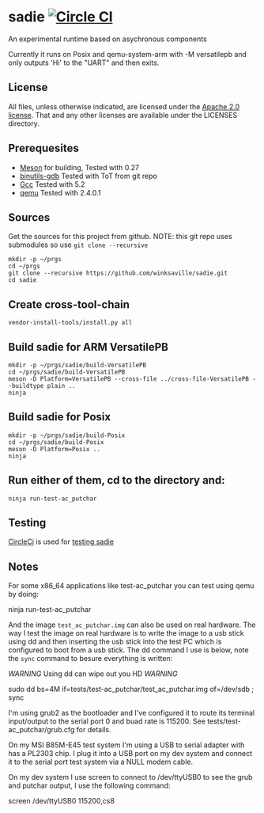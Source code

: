 # sadie [![Circle CI](https://circleci.com/gh/winksaville/sadie.svg?style=svg)](https://circleci.com/gh/winksaville/sadie)

An experimental runtime based on asychronous components

Currently it runs on Posix and qemu-system-arm with -M versatilepb
and only outputs 'Hi' to the "UART" and then exits.

License
---
All files, unless otherwise indicated, are licensed under the
[Apache 2.0 license](http://www.apache.org/licenses/).
That and any other licenses are available under the LICENSES directory.

Prerequesites
---
* [Meson](https://mesonbuild.com) for building, Tested with 0.27
* [binutils-gdb](https://www.gnu.org/software/binutils/) Tested with ToT from git repo
* [Gcc](https://gcc.gnu.org/) Tested with 5.2
* [qemu](http://wiki.qemu.org/Main_Page) Tested with 2.4.0.1

Sources
---
Get the sources for this project from github.
NOTE: this git repo uses submodules so use `git clone --recursive`
```
mkdir -p ~/prgs
cd ~/prgs
git clone --recursive https://github.com/winksaville/sadie.git
cd sadie
```
Create cross-tool-chain
---
```
vendor-install-tools/install.py all
```
Build sadie for ARM VersatilePB
---
```
mkdir -p ~/prgs/sadie/build-VersatilePB
cd ~/prgs/sadie/build-VersatilePB
meson -D Platform=VersatilePB --cross-file ../cross-file-VersatilePB --buildtype plain ..
ninja
```
Build sadie for Posix
---
```
mkdir -p ~/prgs/sadie/build-Posix
cd ~/prgs/sadie/build-Posix
meson -D Platform=Posix ..
ninja
```
Run either of them, cd to the directory and:
---
```
ninja run-test-ac_putchar
```
Testing
---
[CircleCi](https://circleci.com/home) is used for [testing sadie](https://circleci.com/gh/winksaville/sadie)

Notes
---
For some x86_64 applications like test-ac_putchar you can test
using qemu by doing:

   ninja run-test-ac_putchar

And the image `test_ac_putchar.img` can also be used on real hardware.
The way I test the image on real hardware is to write the image to a
usb stick using dd and then inserting the usb stick into the test PC
which is configured to boot from a usb stick. The dd command I use
is below, note the `sync` command to besure everything is written:

*WARNING* Using dd can wipe out you HD *WARNING*

  sudo dd bs=4M if=tests/test-ac_putchar/test_ac_putchar.img of=/dev/sdb ; sync

I'm using grub2 as the bootloader and I've configured it to route its
terminal input/output to the serial port 0 and buad rate is 115200.
See tests/test-ac_putchar/grub.cfg for details.

On my MSI B85M-E45 test system I'm using a USB to serial adapter with has
a PL2303 chip. I plug it into a USB port on my dev system and connect it
to the serial port test system via a NULL modem cable.

On my dev system I use screen to connect to /dev/ttyUSB0 to see the grub and
putchar output, I use the following command:

  screen /dev/ttyUSB0 115200,cs8
